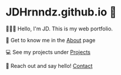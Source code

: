 JDHrnndz.github.io :robot:
==================

:wave::technologist:
Hello, I'm JD. This is my web portfolio.

:scroll:
Get to know me in the [About](https://jdhrnndz.github.io/about) page

:computer:
See my projects under [Projects](https://jdhrnndz.github.io/projects)

:email:
Reach out and say hello! [Contact](https://jdhrnndz.github.io/contact)
